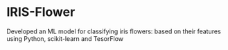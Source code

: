 # IRIS-Flower
Developed an ML model for classifying iris flowers: based on their features using Python, scikit-learn and TesorFlow
